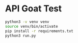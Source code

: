 # API Goat Test
```sh
python3 -v venv venv
source venv/bin/activate
pip install -r requirements.txt
python3 run.py
```